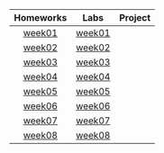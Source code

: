 | Homeworks  |Labs        |Project     |
| :--------: | :--------: | :--------: |
| [week01](homework/week01/README.md) | [week01](lab/week01/README.md) | |
| [week02](homework/week02/README.md) | [week02](lab/week02/README.md) | |
| [week03](homework/week03/README.md) | [week03](lab/week03/README.md) | |
| [week04](homework/week04/README.md) | [week04](lab/week04/README.md) | |
| [week05](homework/week05/README.md) | [week05](lab/week05/README.md) | |
| [week06](homework/week06/README.md) | [week06](lab/week06/README.md) | |
| [week07](homework/week07/README.md) | [week07](lab/week07/HichartsTempsRhettEvansWebgis478.html) | |
| [week08](homework/week08/README.md) | [week08](lab/week08/README.md) | |
